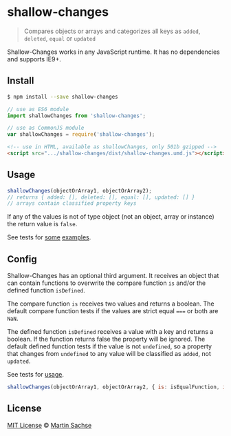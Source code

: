 # shallow-changes

> Compares objects or arrays and categorizes all keys as `added`, `deleted`, `equal` or `updated`

Shallow-Changes works in any JavaScript runtime. It has no dependencies and supports IE9+.

## Install

```sh
$ npm install --save shallow-changes
```

```javascript
// use as ES6 module
import shallowChanges from 'shallow-changes';
```

```javascript
// use as CommonJS module
var shallowChanges = require('shallow-changes');
```

```html
<!-- use in HTML, available as shallowChanges, only 501b gzipped -->
<script src=".../shallow-changes/dist/shallow-changes.umd.js"></script>
```

## Usage

```js
shallowChanges(objectOrArray1, objectOrArray2);
// returns { added: [], deleted: [], equal: [], updated: [] }
// arrays contain classified property keys
```

If any of the values is not of type object (not an object, array or instance) the return value is `false`.

See tests for [some](test/array.js) [examples](test/object.js).

## Config

Shallow-Changes has an optional third argument. It receives an object that can contain functions to overwrite the compare function `is` and/or the defined function `isDefined`.

The compare function `is` receives two values and returns a boolean. The default compare function tests if the values are strict equal `===` or both are `NaN`.

The defined function `isDefined` receives a value with a key and returns a boolean. If the function returns false the property will be ignored. The default defined function tests if the value is not `undefined`, so a property that changes from `undefined` to any value will be classified as `added`, not `updated`.

See tests for [usage](test/config.js).

```js
shallowChanges(objectOrArray1, objectOrArray2, { is: isEqualFunction, isDefined: isDefinedFunction });
```

## License

[MIT License](LICENSE) © [Martin Sachse](https://jsfi.io/)
